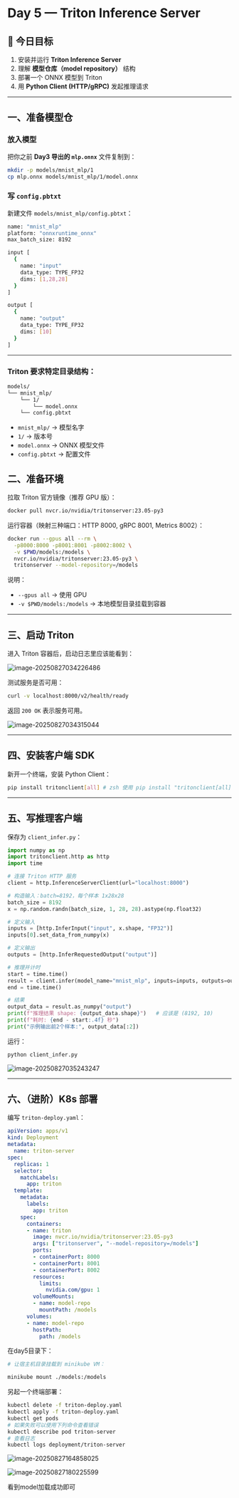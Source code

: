 # Day 5 — Triton Inference Server

## 🎯 今日目标

1. 安装并运行 **Triton Inference Server**
2. 理解 **模型仓库（model repository）** 结构
3. 部署一个 ONNX 模型到 Triton
4. 用 **Python Client (HTTP/gRPC)** 发起推理请求

------

## 一、准备模型仓

### 放入模型

把你之前 **Day3 导出的 `mlp.onnx`** 文件复制到：

```bash
mkdir -p models/mnist_mlp/1
cp mlp.onnx models/mnist_mlp/1/model.onnx
```

### 写 `config.pbtxt`

新建文件 `models/mnist_mlp/config.pbtxt`：

```bash
name: "mnist_mlp"
platform: "onnxruntime_onnx"
max_batch_size: 8192

input [
  {
    name: "input"
    data_type: TYPE_FP32
    dims: [1,28,28]
  }
]

output [
  {
    name: "output"
    data_type: TYPE_FP32
    dims: [10]
  }
]
```

------

### Triton 要求特定目录结构：

```bash
models/
└── mnist_mlp/
    └── 1/
        └── model.onnx
    └── config.pbtxt
```

- `mnist_mlp/` → 模型名字
- `1/` → 版本号
- `model.onnx` → ONNX 模型文件
- `config.pbtxt` → 配置文件

## 二、准备环境

拉取 Triton 官方镜像（推荐 GPU 版）：

```bash
docker pull nvcr.io/nvidia/tritonserver:23.05-py3
```

运行容器（映射三种端口：HTTP 8000, gRPC 8001, Metrics 8002）：

```bash
docker run --gpus all --rm \
  -p8000:8000 -p8001:8001 -p8002:8002 \
  -v $PWD/models:/models \
  nvcr.io/nvidia/tritonserver:23.05-py3 \
  tritonserver --model-repository=/models
```

说明：

- `--gpus all` → 使用 GPU
- `-v $PWD/models:/models` → 本地模型目录挂载到容器

------

## 三、启动 Triton

进入 Triton 容器后，启动日志里应该能看到：

![image-20250827034226486](./report_day5.assets/image-20250827034226486.png)

测试服务是否可用：

```bash
curl -v localhost:8000/v2/health/ready
```

返回 `200 OK` 表示服务可用。

![image-20250827034315044](./report_day5.assets/image-20250827034315044.png)

------

## 四、安装客户端 SDK

新开一个终端，安装 Python Client：

```bash
pip install tritonclient[all] # zsh 使用 pip install "tritonclient[all]"
```

------

## 五、写推理客户端

保存为 `client_infer.py`：

```python
import numpy as np
import tritonclient.http as http
import time

# 连接 Triton HTTP 服务
client = http.InferenceServerClient(url="localhost:8000")

# 构造输入：batch=8192，每个样本 1x28x28
batch_size = 8192
x = np.random.randn(batch_size, 1, 28, 28).astype(np.float32)

# 定义输入
inputs = [http.InferInput("input", x.shape, "FP32")]
inputs[0].set_data_from_numpy(x)

# 定义输出
outputs = [http.InferRequestedOutput("output")]

# 推理并计时
start = time.time()
result = client.infer(model_name="mnist_mlp", inputs=inputs, outputs=outputs)
end = time.time()

# 结果
output_data = result.as_numpy("output")
print(f"推理结果 shape: {output_data.shape}")   # 应该是 (8192, 10)
print(f"耗时: {end - start:.4f} 秒")
print("示例输出前2个样本:", output_data[:2])
```

运行：

```bash
python client_infer.py
```

![image-20250827035243247](./report_day5.assets/image-20250827035243247.png)

------

## 六、（进阶）K8s 部署

编写 `triton-deploy.yaml`：

```yaml
apiVersion: apps/v1
kind: Deployment
metadata:
  name: triton-server
spec:
  replicas: 1
  selector:
    matchLabels:
      app: triton
  template:
    metadata:
      labels:
        app: triton
    spec:
      containers:
      - name: triton
        image: nvcr.io/nvidia/tritonserver:23.05-py3
        args: ["tritonserver", "--model-repository=/models"]
        ports:
        - containerPort: 8000
        - containerPort: 8001
        - containerPort: 8002
        resources:
          limits:
            nvidia.com/gpu: 1
        volumeMounts:
        - name: model-repo
          mountPath: /models
      volumes:
      - name: model-repo
        hostPath:
          path: /models
```

在day5目录下：

```bash
# 让宿主机目录挂载到 minikube VM：

minikube mount ./models:/models
```

另起一个终端部署：

```bash
kubectl delete -f triton-deploy.yaml
kubectl apply -f triton-deploy.yaml
kubectl get pods
# 如果失败可以使用下列命令查看错误
kubectl describe pod triton-server
# 查看日志
kubectl logs deployment/triton-server
```

![image-20250827164858025](./report_day5.assets/image-20250827164858025.png)

![image-20250827180225599](./report_day5.assets/image-20250827180225599.png)

看到model加载成功即可
